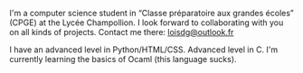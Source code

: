 I'm a computer science student in “Classe préparatoire aux grandes écoles” (CPGE) at the Lycée Champollion.
I look forward to collaborating with you on all kinds of projects. Contact me there: loisdg@outlook.fr


I have an advanced level in Python/HTML/CSS.
Advanced level in C.
I'm currently learning the basics of Ocaml (this language sucks).


